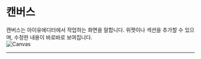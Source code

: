 # 캔버스
캔버스는 아이유에디터에서 작업하는 화면을 말합니다. 위젯이나 섹션을 추가할 수 있으며, 수정한 내용이 바로바로 보여집니다. <br />
![Canvas](/img/iu_manual_canvas.png)<br />
****



